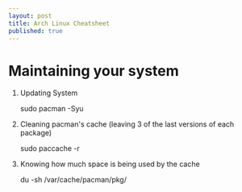 ```yaml
---
layout: post
title: Arch Linux Cheatsheet
published: true
---
```


# Maintaining your system

1. Updating System

	sudo pacman -Syu
    
1. Cleaning pacman's cache (leaving 3 of the last versions of each package)

	sudo paccache -r
    
1. Knowing how much space is being used by the cache

	du -sh /var/cache/pacman/pkg/
